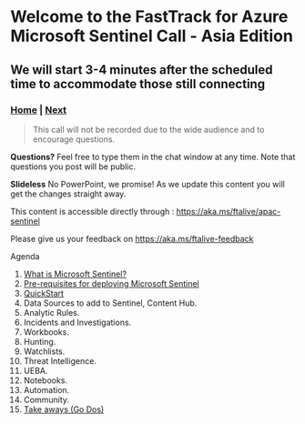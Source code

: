 # Welcome to the FastTrack for Azure Microsoft Sentinel Call - Asia Edition

## We will start 3-4 minutes after the scheduled time to accommodate those still connecting

### [Home](./welcome.md) | [Next](./Introduction.md)

> This call will not be recorded due to the wide audience and to encourage questions.

**Questions?** Feel free to type them in the chat window at any time. Note that questions you post will be public.

**Slideless** No PowerPoint, we promise! As we update this content you will get the changes straight away.

This content is accessible directly through : <https://aka.ms/ftalive/apac-sentinel>

Please give us your feedback on <https://aka.ms/ftalive-feedback>


Agenda

1. [What is Microsoft Sentinel?](./Docs/Introduction.md)
2. [Pre-requisites for deploying Microsoft Sentinel](https://docs.microsoft.com/en-us/azure/sentinel/prerequisites)
3. [QuickStart](https://docs.microsoft.com/en-us/azure/sentinel/quickstart-onboard)
4. Data Sources to add to Sentinel, Content Hub.
5. Analytic Rules.
6. Incidents and Investigations.
7. Workbooks.
8. Hunting.
9. Watchlists.
10. Threat Intelligence.
11. UEBA.
12. Notebooks.
13. Automation.
14. Community.
15. [Take aways (Go Dos)](./take-aways.md)